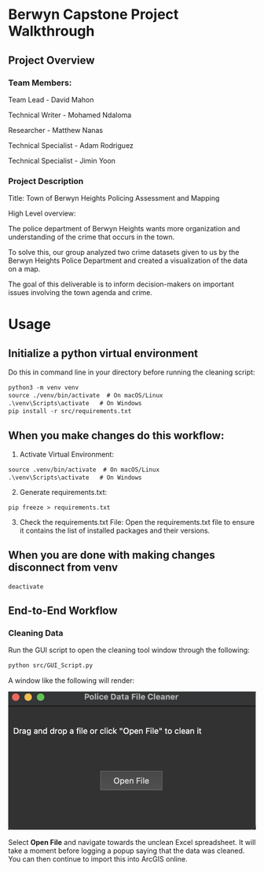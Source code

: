 # Berwyn Capstone Project Walkthrough

## Project Overview

### Team Members:

Team Lead - David Mahon

Technical Writer - Mohamed Ndaloma

Researcher - Matthew Nanas

Technical Specialist - Adam Rodriguez

Technical Specialist - Jimin Yoon

### Project Description

Title: Town of Berwyn Heights Policing Assessment and Mapping

High Level overview:

The police department of Berwyn Heights wants more organization and understanding of the crime that occurs in the town.

To solve this, our group analyzed two crime datasets given to us by the Berwyn Heights Police Department and created a visualization of the data on a map.

The goal of this deliverable is to inform decision-makers on important issues involving the town agenda and crime.

# Usage

## **Initialize a python virtual environment**

Do this in command line in your directory before running the cleaning script:

```
python3 -m venv venv
source ./venv/bin/activate  # On macOS/Linux
.\venv\Scripts\activate   # On Windows
pip install -r src/requirements.txt
```

## When you make changes do this workflow:

1. Activate Virtual Environment:

```
source .venv/bin/activate  # On macOS/Linux
.\venv\Scripts\activate   # On Windows
```

2. Generate requirements.txt:

```
pip freeze > requirements.txt
```

3. Check the requirements.txt File:
   Open the requirements.txt file to ensure it contains the list of installed packages and their versions.

## When you are done with making changes disconnect from venv

```
deactivate
```

## End-to-End Workflow

### Cleaning Data

Run the GUI script to open the cleaning tool window through the following:

```bash
python src/GUI_Script.py
```

A window like the following will render:

![1732224690972](image/README/1732224690972.png)

Select **Open File** and navigate towards the unclean Excel spreadsheet. It will take a moment before logging a popup saying that the data was cleaned. You can then continue to import this into ArcGIS online.
